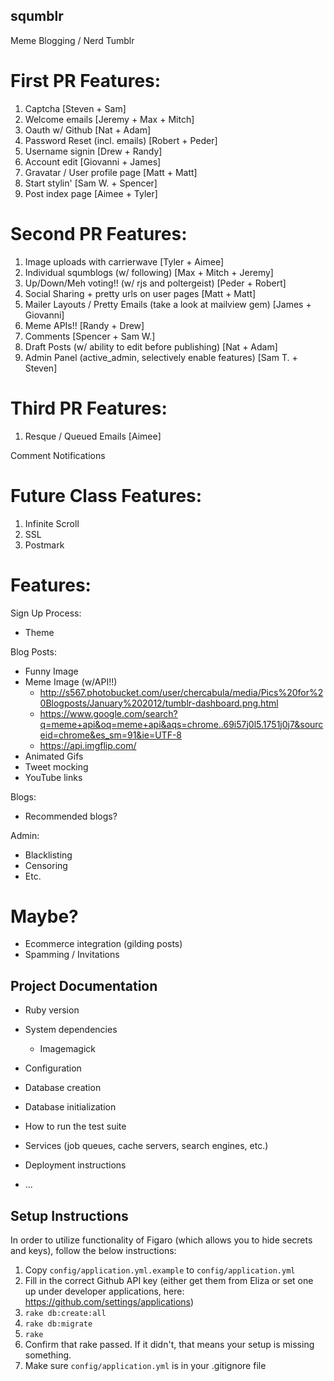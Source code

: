 squmblr
-------

Meme Blogging / Nerd Tumblr


First PR Features:
=========
 1. Captcha [Steven + Sam]
 2. Welcome emails [Jeremy + Max + Mitch]
 3. Oauth w/ Github [Nat + Adam]
 4. Password Reset (incl. emails) [Robert + Peder]
 5. Username signin [Drew + Randy]
 6. Account edit [Giovanni + James]
 7. Gravatar / User profile page [Matt + Matt]
 8. Start stylin' [Sam W. + Spencer]
 9. Post index page [Aimee + Tyler]


Second PR Features:
==========
 1. Image uploads with carrierwave [Tyler + Aimee]
 2. Individual squmblogs (w/ following) [Max + Mitch + Jeremy]
 3. Up/Down/Meh voting!! (w/ rjs and poltergeist) [Peder + Robert]
 4. Social Sharing + pretty urls on user pages [Matt + Matt]
 5. Mailer Layouts / Pretty Emails (take a look at mailview gem) [James + Giovanni]
 6. Meme APIs!! [Randy + Drew]
 7. Comments [Spencer + Sam W.]
 8. Draft Posts (w/ ability to edit before publishing) [Nat + Adam]
 9. Admin Panel (active\_admin, selectively enable features) [Sam T. + Steven]


Third PR Features:
==================

 1. Resque / Queued Emails [Aimee]

Comment Notifications

Future Class Features:
======================

 1. Infinite Scroll
 2. SSL
 3. Postmark


Features:
=========

Sign Up Process:

  * Theme

Blog Posts:

  * Funny Image
  * Meme Image (w/API!!)
    * http://s567.photobucket.com/user/chercabula/media/Pics%20for%20Blogposts/January%202012/tumblr-dashboard.png.html
    * https://www.google.com/search?q=meme+api&oq=meme+api&aqs=chrome..69i57j0l5.1751j0j7&sourceid=chrome&es_sm=91&ie=UTF-8
    * https://api.imgflip.com/
  * Animated Gifs
  * Tweet mocking
  * YouTube links

Blogs:

  * Recommended blogs?

Admin:

  * Blacklisting
  * Censoring
  * Etc.

Maybe?
======

  * Ecommerce integration (gilding posts)
  * Spamming / Invitations


## Project Documentation

* Ruby version

* System dependencies

  * Imagemagick

* Configuration

* Database creation

* Database initialization

* How to run the test suite

* Services (job queues, cache servers, search engines, etc.)

* Deployment instructions

* ...

## Setup Instructions

In order to utilize functionality of Figaro (which allows you to hide secrets and keys),
follow the below instructions:

1. Copy `config/application.yml.example` to `config/application.yml`
2. Fill in the correct Github API key (either get them from Eliza or set one up under developer applications, here: https://github.com/settings/applications)
3. `rake db:create:all`
4. `rake db:migrate`
5. `rake`
6. Confirm that rake passed.  If it didn't, that means your setup is missing something.
7. Make sure `config/application.yml` is in your .gitignore file

